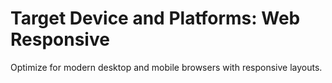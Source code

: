 # Target Device and Platforms: Web Responsive
Optimize for modern desktop and mobile browsers with responsive layouts.
